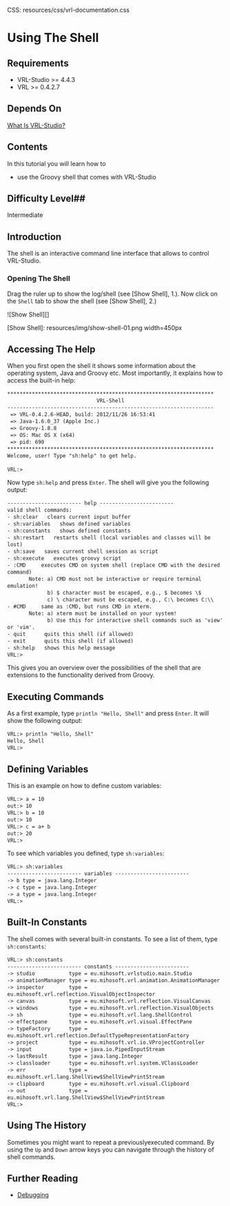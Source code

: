 CSS:	resources/css/vrl-documentation.css

# Using The Shell #

## Requirements ##

- VRL-Studio >= 4.4.3
- VRL >= 0.4.2.7

## Depends On ##

[What Is VRL-Studio?](what-is-vrl-studio.html)

## Contents ##

In this tutorial you will learn how to

- use the Groovy shell that comes with VRL-Studio

## Difficulty Level##

Intermediate

## Introduction ##

The shell is an interactive command line interface that allows to control VRL-Studio.


### Opening The Shell ###

Drag the ruler up to show the log/shell (see [Show Shell], 1.). Now click on the `Shell` tab to show the shell (see [Show Shell], 2.)

![Show Shell][]

[Show Shell]: resources/img/show-shell-01.png width=450px


## Accessing The Help ##

When you first open the shell it shows some information about the operating system, Java and Groovy etc. Most importantly, it explains how to access the built-in help:

    *******************************************************************
                                 VRL-Shell                             
    -------------------------------------------------------------------
     => VRL-0.4.2.6-HEAD, build: 2012/11/26 16:53:41
     => Java-1.6.0_37 (Apple Inc.)
     => Groovy-1.8.8
     => OS: Mac OS X (x64)
     => pid: 690
    *******************************************************************
    Welcome, user! Type "sh:help" to get help.
    
    VRL:> 

Now type `sh:help` and press `Enter`. The shell will give you the following output:

    ------------------------ help ------------------------
    valid shell commands:
    - sh:clear   clears current input buffer
    - sh:variables   shows defined variables
    - sh:constants   shows defined constants
    - sh:restart   restarts shell (local variables and classes will be lost)
    - sh:save   saves current shell session as script
    - sh:execute   executes groovy script
    - :CMD     executes CMD on system shell (replace CMD with the desired command)
           Note: a) CMD must not be interactive or require terminal emulation!
                 b) $ character must be escaped, e.g., $ becomes \$
                 c) \ character must be escaped, e.g., C:\ becomes C:\\
    - #CMD     same as :CMD, but runs CMD in xterm.
           Note: a) xterm must be installed on your system!
                 b) Use this for interactive shell commands such as 'view' or 'vim'.
    - quit      quits this shell (if allowed)
    - exit      quits this shell (if allowed)
    - sh:help   shows this help message
    VRL:> 

This gives you an overview over the possibilities of the shell that are extensions to the functionality derived from Groovy.

## Executing Commands ##

As a first example, type `println "Hello, Shell"` and press `Enter`. It will show the following output:

    VRL:> println "Hello, Shell"
    Hello, Shell
    VRL:> 

## Defining Variables ##

This is an example on how to define custom variables:

    VRL:> a = 10
    out:> 10
    VRL:> b = 10
    out:> 10
    VRL:> c = a+ b
    out:> 20
    VRL:> 

To see which variables you defined, type `sh:variables`:

    VRL:> sh:variables
    ------------------------ variables ------------------------
    -> b type = java.lang.Integer
    -> c type = java.lang.Integer
    -> a type = java.lang.Integer
    VRL:>

## Built-In Constants ##

The shell comes with several built-in constants. To see a list of them, type `sh:constants`:

    VRL:> sh:constants
    ------------------------ constants ------------------------
    -> studio           type = eu.mihosoft.vrlstudio.main.Studio                          
    -> animationManager type = eu.mihosoft.vrl.animation.AnimationManager                 
    -> inspector        type = eu.mihosoft.vrl.reflection.VisualObjectInspector           
    -> canvas           type = eu.mihosoft.vrl.reflection.VisualCanvas                    
    -> windows          type = eu.mihosoft.vrl.reflection.VisualObjects                   
    -> sh               type = eu.mihosoft.vrl.lang.ShellControl                          
    -> effectpane       type = eu.mihosoft.vrl.visual.EffectPane                          
    -> typeFactory      type = eu.mihosoft.vrl.reflection.DefaultTypeRepresentationFactory
    -> project          type = eu.mihosoft.vrl.io.VProjectController                      
    -> input            type = java.io.PipedInputStream                                   
    -> lastResult       type = java.lang.Integer                                          
    -> classloader      type = eu.mihosoft.vrl.system.VClassLoader                        
    -> err              type = eu.mihosoft.vrl.lang.ShellView$ShellViewPrintStream        
    -> clipboard        type = eu.mihosoft.vrl.visual.Clipboard                           
    -> out              type = eu.mihosoft.vrl.lang.ShellView$ShellViewPrintStream        
    VRL:>

## Using The History ##

Sometimes you might want to repeat a previouslyexecuted command. By using the `Up` and `Down` arrow keys you can navigate through the history of shell commands.



## Further Reading ##

- [Debugging](debugging.html)



